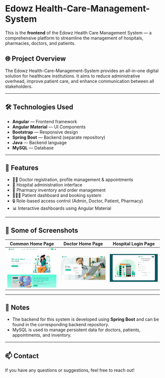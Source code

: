 
# Edowz Health-Care-Management-System

This is the **frontend** of the Edowz Health Care Management System — a comprehensive platform to streamline the management of hospitals, pharmacies, doctors, and patients.

## 🌐 Project Overview

The Edowz Health-Care-Management-System provides an all-in-one digital solution for healthcare institutions. It aims to reduce administrative overhead, improve patient care, and enhance communication between all stakeholders.

---

## 🛠️ Technologies Used

- **Angular** — Frontend framework
- **Angular Material** — UI Components
- **Bootstrap** — Responsive design
- **Spring Boot** — Backend (separate repository)
- **Java** — Backend language
- **MySQL** — Database

---

## 🚀 Features

- 👨‍⚕️ Doctor registration, profile management & appointments  
- 🏥 Hospital administration interface  
- 💊 Pharmacy inventory and order management  
- 🧑‍🤝‍🧑 Patient dashboard and booking system  
- 🔒 Role-based access control (Admin, Doctor, Patient, Pharmacy)
- 📊 Interactive dashboards using Angular Material

---

## 📸 Some of Screenshots

|Common Home Page | Doctor Home Page | Hospital Login Page |
|----------|----------------------|----------------|
| ![Home](home.png) | ![doctor](doctor.png) | ![Pharmacy](hospital_login.png) |

---

## 📌 Notes

- The backend for this system is developed using **Spring Boot** and can be found in the corresponding backend repository.
- MySQL is used to manage persistent data for doctors, patients, appointments, and inventory.

---

## 📫 Contact

If you have any questions or suggestions, feel free to reach out!
